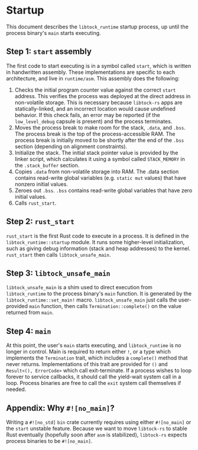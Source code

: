 Startup
=======

This document describes the `libtock_runtime` startup process, up until the
process binary's `main` starts executing.

## Step 1: `start` assembly

The first code to start executing is in a symbol called `start`, which is
written in handwritten assembly. These implementations are specific to each
architecture, and live in `runtime/asm`. This assembly does the following:

1. Checks the initial program counter value against the correct `start` address.
   This verifies the process was deployed at the direct address in non-volatile
   storage. This is necessary because `libtock-rs` apps are statically-linked,
   and an incorrect location would cause undefined behavior. If this check
   fails, an error may be reported (if the `low_level_debug` capsule is present)
   and the process terminates.
1. Moves the process break to make room for the stack, `.data`, and `.bss`. The
   process break is the top of the process-accessible RAM. The process break is
   initially moved to be shortly after the end of the `.bss` section (depending
   on alignment constraints).
1. Initialize the stack. The initial stack pointer value is provided by the
   linker script, which calculates it using a symbol called `STACK_MEMORY` in
   the `.stack_buffer` section.
1. Copies `.data` from non-volatile storage into RAM. The .data section contains
   read-write global variables (e.g. `static mut` values) that have nonzero
   initial values.
1. Zeroes out `.bss`. `.bss` contains read-write global variables that have zero
   initial values.
1. Calls `rust_start`.

## Step 2: `rust_start`

`rust_start` is the first Rust code to execute in a process. It is defined in
the `libtock_runtime::startup` module. It runs some higher-level initialization,
such as giving debug information (stack and heap addresses) to the kernel.
`rust_start` then calls `libtock_unsafe_main`.

## Step 3: `libtock_unsafe_main`

`libtock_unsafe_main` is a shim used to direct execution from `libtock_runtime`
to the process binary's `main` function. It is generated by the
`libtock_runtime::set_main!` macro. `libtock_unsafe_main` just calls the
user-provided `main` function, then calls `Termination::complete()` on the
value returned from `main`.

## Step 4: `main`

At this point, the user's `main` starts executing, and `libtock_runtime` is no
longer in control. Main is required to return either `!`, or a type which
implements the `Termination` trait, which includes a `complete()` method that
never returns. Implementations of this trait are provided for `()` and
`Result<(), ErrorCode>` which call exit-terminate.
If a process wishes to loop forever to service callbacks,
it should call the yield-wait system call in a loop. Process binaries are free to call
the `exit` system call themselves if needed.

## Appendix: Why `#![no_main]`?

Writing a `#![no_std]` `bin` crate currently requires using either `#![no_main]`
or the `start` unstable feature. Because we want to move `libtock-rs` to stable
Rust eventually (hopefully soon after `asm` is stabilized), `libtock-rs` expects
process binaries to be `#![no_main]`.
